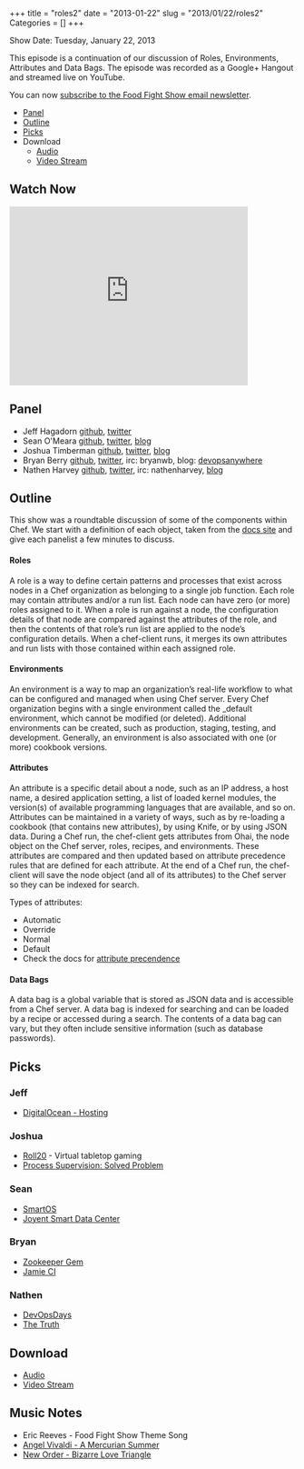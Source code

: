 +++
title = "roles2"
date = "2013-01-22"
slug = "2013/01/22/roles2"
Categories = []
+++

Show Date:  Tuesday, January 22, 2013

This episode is a continuation of our discussion of Roles, Environments, Attributes and Data Bags.
The episode was recorded as a Google+ Hangout and streamed live on YouTube.

You can now [subscribe to the Food Fight Show email newsletter](http://bit.ly/ffsmail).

* [Panel](http://foodfightshow.org/2013/01/roles2.html#panel)
* [Outline](http://foodfightshow.org/2013/01/roles2.html#outline)
* [Picks](http://foodfightshow.org/2013/01/roles2.html#picks)
* Download
  * [Audio](http://traffic.libsyn.com/foodfight/Food-Fight-Show-37-Roles-Environs-Etc-Pt2.mp3)
  * [Video Stream](http://www.youtube.com/watch?v=-3IibcjcnWc)

Watch Now
--------
<iframe width="420" height="315" src="http://www.youtube.com/embed/-3IibcjcnWc" frameborder="0" allowfullscreen></iframe>

<!-- more -->

Panel<a name="panel"></a>
-----

* Jeff Hagadorn [github](), [twitter](https://twitter.com/dahui0401)
* Sean O'Meara  [github](https://github.com/someara), [twitter](https://twitter.com/someara), [blog](http://blog.afistfulofservers.net/)
* Joshua Timberman [github](http://github.com/jtimberman), [twitter](https://twitter.com/jtimberman), [blog](http://jtimberman.housepub.org/)
* Bryan Berry [github](http://github.com/bryanwb), [twitter](http://twitter.com/bryanwb), irc: bryanwb, blog: [devopsanywhere](http://devopsanywhere.blogspot.com)
* Nathen Harvey [github](http://github.com/nathenharvey), [twitter](http://twitter.com/nathenharvey), irc: nathenharvey, [blog](http://nathenharvey.com)

Outline<a name="outline"></a>
-------

This show was a roundtable discussion of some of the components within Chef.  We start with a definition of each object, taken from the [docs site](http://docs.opscode.com/chef_overview.html) and give each panelist a few minutes to discuss.

#### Roles
A role is a way to define certain patterns and processes that exist across nodes in a Chef organization as belonging to a single job function. Each role may contain attributes and/or a run list. Each node can have zero (or more) roles assigned to it. When a role is run against a node, the configuration details of that node are compared against the attributes of the role, and then the contents of that role’s run list are applied to the node’s configuration details. When a chef-client runs, it merges its own attributes and run lists with those contained within each assigned role.

#### Environments
An environment is a way to map an organization’s real-life workflow to what can be configured and managed when using Chef server. Every Chef organization begins with a single environment called the _default environment, which cannot be modified (or deleted). Additional environments can be created, such as production, staging, testing, and development. Generally, an environment is also associated with one (or more) cookbook versions.

#### Attributes
An attribute is a specific detail about a node, such as an IP address, a host name, a desired application setting, a list of loaded kernel modules, the version(s) of available programming languages that are available, and so on. Attributes can be maintained in a variety of ways, such as by re-loading a cookbook (that contains new attributes), by using Knife, or by using JSON data. During a Chef run, the chef-client gets attributes from Ohai, the node object on the Chef server, roles, recipes, and environments. These attributes are compared and then updated based on attribute precedence rules that are defined for each attribute. At the end of a Chef run, the chef-client will save the node object (and all of its attributes) to the Chef server so they can be indexed for search.

Types of attributes:

* Automatic
* Override
* Normal
* Default
* Check the docs for [attribute precendence](http://docs.opscode.com/essentials_cookbook_recipes_attribute_precedence.html)

#### Data Bags
A data bag is a global variable that is stored as JSON data and is accessible from a Chef server. A data bag is indexed for searching and can be loaded by a recipe or accessed during a search. The contents of a data bag can vary, but they often include sensitive information (such as database passwords).


Picks<a name="picks"></a>
-----

### Jeff

* [DigitalOcean - Hosting](https://www.digitalocean.com/)

### Joshua

* [Roll20](http://roll20.net) - Virtual tabletop gaming
* [Process Supervision: Solved Problem](http://jtimberman.housepub.org/blog/2012/12/29/process-supervision-solved-problem/)

### Sean

* [SmartOS](http://joyent.com/technology/smartos) 
* [Joyent Smart Data Center](http://joyent.com/products/smartdatacenter)

### Bryan

* [Zookeeper Gem](https://github.com/slyphon/zk)
* [Jamie CI](http://docs.jamie-ci.org/)

### Nathen

* [DevOpsDays](http://devopsdays.org/)
* [The Truth](http://thetruthapm.com/The_Truth.html)

Download
--------
  * [Audio](http://traffic.libsyn.com/foodfight/Food-Fight-Show-37-Roles-Environs-Etc-Pt2.mp3)
  * [Video Stream](http://www.youtube.com/watch?v=-3IibcjcnWc)


Music Notes
----------
* Eric Reeves - Food Fight Show Theme Song
* [Angel Vivaldi - A Mercurian Summer](http://www.youtube.com/watch?v=uZLtzchX32c)
* [New Order - Bizarre Love Triangle](http://www.youtube.com/watch?v=7uEBuqkkQRk)

